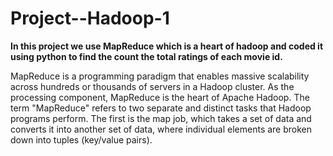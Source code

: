 # Project--Hadoop-1

<table>

  **In this project we use MapReduce which is a heart of hadoop and coded it using python to find the count the total ratings of each movie id.**

  MapReduce is a programming paradigm that enables massive scalability across hundreds or thousands of servers in a Hadoop cluster.
  As the processing component, MapReduce is the heart of Apache Hadoop.
  The term "MapReduce" refers to two separate and distinct tasks that Hadoop programs perform.
  The first is the map job, which takes a set of data and converts it into another set of data, where individual elements are broken down into tuples (key/value pairs).<br></br>
</table>
